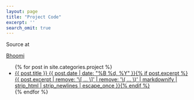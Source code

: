 ```yaml
---
layout: page
title: "Project Code"
excerpt: ''
search_omit: true
---
```


Source at 

[Bhoomi](https://github.com/slabstech/revive/tree/main/products/bhoomi)

<ul class="post-list">
{% for post in site.categories.project %}
  <li><article><a href="{{ site.url }}{{ post.url }}">{{ post.title }} <span class="entry-date"><time datetime="{{ post.date | date_to_xmlschema }}">{{ post.date | date: "%B %d, %Y" }}</time></span>{% if post.excerpt %} <span class="excerpt">{{ post.excerpt | remove: '\[ ... \]' | remove: '\( ... \)' | markdownify | strip_html | strip_newlines | escape_once }}</span>{% endif %}</a></article></li>
{% endfor %}
</ul>
